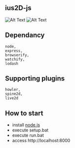 ## ius2D-js
![Alt Text](https://github.com/keicoon/require_webgl/blob/master/capture.PNG)
![Alt Text](https://github.com/keicoon/require_webgl/blob/master/capture.gif)

## Dependancy
```
node,
express,
browserify,
watchify,
lodash
```

## Supporting plugins
```
howler,
spine2d,
live2d
```

## How to start
* install [node.js](https://nodejs.org/en/)
* execute setup.bat
* execute run.bat
* access http://localhost:8000
